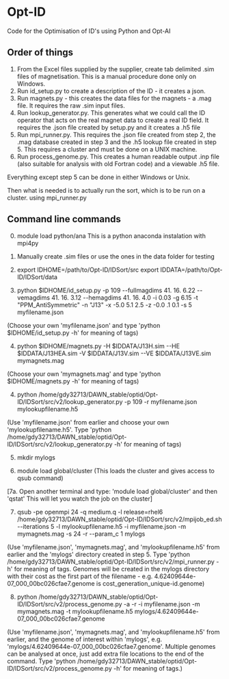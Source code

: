 # Opt-ID
Code for the Optimisation of ID's using Python and Opt-AI

## Order of things
  1. From the Excel files supplied by the supplier, create tab delimited .sim files of magnetisation. This is a manual procedure done only on Windows.
  2. Run id_setup.py to create a description of the ID - it creates a json.
  3. Run magnets.py - this creates the data files for the magnets - a .mag file. It requires the raw .sim input files.
  4. Run lookup_generator.py. This generates what we could call the ID operator that acts on the real magnet data to create a real ID field. It requires the .json file created by setup.py and it creates a .h5 file
  5. Run mpi_runner.py. This requires the .json file created from step 2, the .mag database created in step 3 and the .h5 lookup file created in step 5. This requires a cluster and must be done on a UNIX machine.
  6. Run process_genome.py. This creates a human readable output .inp file (also suitable for analysis with old Fortran code) and a viewable .h5 file.

Everything except step 5 can be done in either Windows or Unix.

Then what is needed is to actually run the sort, which is to be run on a cluster. using mpi_runner.py 

## Command line commands
  0. module load python/ana
     This is a python anaconda instalation with mpi4py

  1. Manually create .sim files
     or use the ones in the data folder for testing
  
  2. export IDHOME=/path/to/Opt-ID/IDSort/src
     export IDDATA=/path/to/Opt-ID/IDSort/data
  
  3. python $IDHOME/id_setup.py -p 109 --fullmagdims 41. 16. 6.22 --vemagdims 41. 16. 3.12 --hemagdims 41. 16. 4.0 -i 0.03 -g 6.15 -t "PPM_AntiSymmetric" -n "J13" -x -5.0  5.1  2.5 -z -0.0 .1 0.1 -s 5 myfilename.json

  (Choose your own 'myfilename.json' and type 'python $IDHOME/id_setup.py -h' for meaning of tags)
  
  4. python $IDHOME/magnets.py -H $IDDATA/J13H.sim --HE $IDDATA/J13HEA.sim -V $IDDATA/J13V.sim --VE $IDDATA/J13VE.sim mymagnets.mag

  (Choose your own 'mymagnets.mag' and type 'python $IDHOME/magnets.py -h' for meaning of tags)
  
  4. python /home/gdy32713/DAWN_stable/optid/Opt-ID/IDSort/src/v2/lookup_generator.py -p 109 -r myfilename.json mylookupfilename.h5

  (Use 'myfilename.json' from earlier and choose your own 'mylookupfilename.h5'. Type 'python /home/gdy32713/DAWN_stable/optid/Opt-ID/IDSort/src/v2/lookup_generator.py -h' for meaning of tags)
  
  5. mkdir mylogs
  
  6. module load global/cluster
  (This loads the cluster and gives access to qsub command)
  
  [7a. Open another terminal and type: 'module load global/cluster' and then 'qstat' This will let you watch the job on the cluster]
  
  7. qsub -pe openmpi 24 -q medium.q -l release=rhel6 /home/gdy32713/DAWN_stable/optid/Opt-ID/IDSort/src/v2/mpijob_ed.sh --iterations 5 -l mylookupfilename.h5 -i myfilename.json -m mymagnets.mag -s 24 -r --param_c 1 mylogs

  (Use 'myfilename.json', 'mymagnets.mag', and 'mylookupfilename.h5' from earlier and the 'mylogs' directory created in step 5.   Type 'python /home/gdy32713/DAWN_stable/optid/Opt-ID/IDSort/src/v2/mpi_runner.py -h' for meaning of tags. Genomes will be created in the mylogs directory with their cost as the first part of the filename - e.g. 4.62409644e-07_000_00bc026cfae7.genome is cost_generation_unique-id.genome)
  
  8. python /home/gdy32713/DAWN_stable/optid/Opt-ID/IDSort/src/v2/process_genome.py -a -r -i myfilename.json -m mymagnets.mag -t mylookupfilename.h5 mylogs/4.62409644e-07_000_00bc026cfae7.genome

  (Use 'myfilename.json', 'mymagnets.mag', and 'mylookupfilename.h5' from earlier, and the genome of interest within 'mylogs', e.g. 'mylogs/4.62409644e-07_000_00bc026cfae7.genome'. Multiple genomes can be analysed at once, just add extra file locations to the end of the command.  Type 'python /home/gdy32713/DAWN_stable/optid/Opt-ID/IDSort/src/v2/process_genome.py -h' for meaning of tags.)
  
